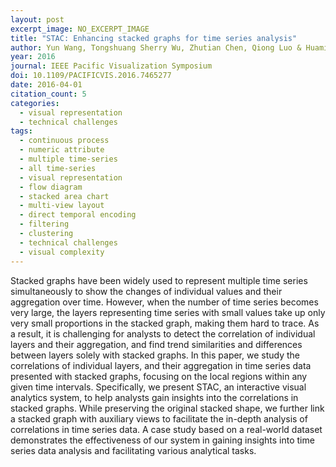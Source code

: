 ```yaml
---
layout: post
excerpt_image: NO_EXCERPT_IMAGE
title: "STAC: Enhancing stacked graphs for time series analysis"
author: Yun Wang, Tongshuang Sherry Wu, Zhutian Chen, Qiong Luo & Huamin Qu
year: 2016
journal: IEEE Pacific Visualization Symposium
doi: 10.1109/PACIFICVIS.2016.7465277
date: 2016-04-01
citation_count: 5
categories:
  - visual representation
  - technical challenges
tags:
  - continuous process
  - numeric attribute
  - multiple time-series
  - all time-series
  - visual representation
  - flow diagram
  - stacked area chart
  - multi-view layout
  - direct temporal encoding
  - filtering
  - clustering
  - technical challenges
  - visual complexity
---
```

Stacked graphs have been widely used to represent multiple time series simultaneously to show the changes of individual values and their aggregation over time. However, when the number of time series becomes very large, the layers representing time series with small values take up only very small proportions in the stacked graph, making them hard to trace. As a result, it is challenging for analysts to detect the correlation of individual layers and their aggregation, and find trend similarities and differences between layers solely with stacked graphs. In this paper, we study the correlations of individual layers, and their aggregation in time series data presented with stacked graphs, focusing on the local regions within any given time intervals. Specifically, we present STAC, an interactive visual analytics system, to help analysts gain insights into the correlations in stacked graphs. While preserving the original stacked shape, we further link a stacked graph with auxiliary views to facilitate the in-depth analysis of correlations in time series data. A case study based on a real-world dataset demonstrates the effectiveness of our system in gaining insights into time series data analysis and facilitating various analytical tasks.
